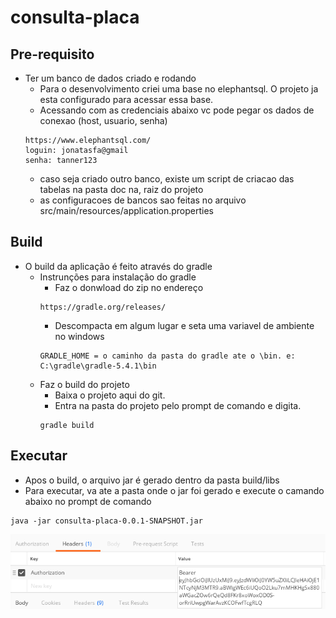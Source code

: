 # consulta-placa

## Pre-requisito
- Ter um banco de dados criado e rodando
    - Para o desenvolvimento criei uma base no elephantsql. O projeto ja esta configurado para acessar essa base.
    - Acessando com as credenciais abaixo vc pode pegar os dados de conexao (host, usuario, senha)
    ```
    https://www.elephantsql.com/
    loguin: jonatasfa@gmail
    senha: tanner123
    ```
    - caso seja criado outro banco, existe um script de criacao das tabelas na pasta doc na, raiz do projeto
    - as configuracoes de bancos sao feitas no arquivo src/main/resources/application.properties

## Build
- O build da aplicação é feito através do gradle
    - Instrunções para instalação do gradle
        - Faz o donwload do zip no endereço
        ```
        https://gradle.org/releases/
        ```
        - Descompacta em algum lugar e seta uma variavel de ambiente no windows
        ```
        GRADLE_HOME = o caminho da pasta do gradle ate o \bin. e: C:\gradle\gradle-5.4.1\bin
        ```
    - Faz o build do projeto
        - Baixa o projeto aqui do git.
        - Entra na pasta do projeto pelo prompt de comando e digita. 
        ```
        gradle build
        ```

## Executar
- Apos o build, o arquivo jar é gerado dentro da pasta build/libs
- Para executar, va ate a pasta onde o jar foi gerado e execute o camando abaixo no prompt de comando
```
java -jar consulta-placa-0.0.1-SNAPSHOT.jar
```

![alt text](https://github.com/jonatasfa/consulta-placa/blob/master/images/Captura%20de%20tela%20de%202019-05-14%2011-45-54.png)
